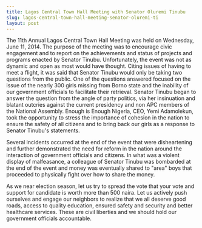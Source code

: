 ```yaml
---
title: Lagos Central Town Hall Meeting with Senator Oluremi Tinubu
slug: lagos-central-town-hall-meeting-senator-oluremi-ti
layout: post
---
```


The 11th Annual Lagos Central Town Hall Meeting was held on Wednesday, June 11, 2014. The purpose of the meeting was to encourage civic engagement and to report on the achievements and status of projects and programs enacted by Senator Tinubu. Unfortunately, the event was not as dynamic and open as most would have thought. Citing issues of having to meet a flight, it was said that Senator Tinubu would only be taking two questions from the public. One of the questions answered focused on the issue of the nearly 300 girls missing from Borno state and the inability of our government officials to facilitate their retrieval. Senator Tinubu began to answer the question from the angle of party politics, via her insinuation and blatant outcries against the current presidency and non APC members of the National Assembly. Enough is Enough Nigeria, CEO, Yemi Adamolekun, took the opportunity to stress the importance of cohesion in the nation to ensure the safety of all citizens and to bring back our girls as a response to Senator Tinubu's statements. 

Several incidents occurred at the end of the event that were disheartening and further demonstrated the need for reform in the nation around the interaction of government officials and citizens. In what was a violent display of malfeasance, a colleague of Senator Tinubu was bombarded at the end of the event and money was eventually shared to "area" boys that proceeded to physically fight over how to share the money.

As we near election season, let us try to spread the vote that your vote and support for candidate is worth more than 500 naira. Let us actively push ourselves and engage our neighbors to realize that we all deserve good roads, access to quality education, ensured safety and security and better healthcare services. These are civil liberties and we should hold our government officials accountable.
